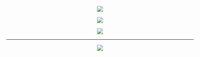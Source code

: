 <p align="center">
  <a href="https://github.com/screw-hand/github-profile-trophy">
    <img src="https://github-profile-trophy.screw-hand.vercel.app/?username=GinWU05&column=-1&margin-w=25&margin-h=15&rank=-UNKNOWN,-C" />
  </a>
</p>



<p align="center">
  <a href="https://github.com/anuraghazra/github-readme-stats">
    <img src="https://github-readme-stats-screw-hand.vercel.app/api?username=ginwu05&include_all_commits=true&count_private=true&show_icons=true&theme=react" />
  </a>
  <a>
</p>

<p align="center">
  <img src="https://github-readme-stats-screw-hand.vercel.app/api/top-langs/?username=GinWU05&count_private=true&layout=donut&theme=react" />
  </a>
</a>
</p>

-----
  
<p align="center">
  <a href="https://github.com/screw-hand/github-profile-trophy">
    <img src="https://github-profile-trophy.screw-hand.vercel.app/?username=GinWU05&rank=SECRET&wantAll=true&column=-1&column=-1&margin-w=40&margin-h=14&theme=radical" /> 
  </a>
</p>
